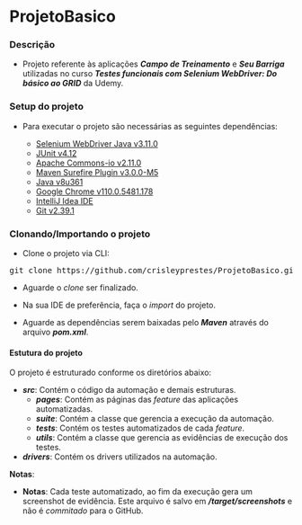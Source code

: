 # ProjetoBasico


### Descrição

- Projeto referente às aplicações **_Campo de Treinamento_** e **_Seu Barriga_** utilizadas no curso **_Testes funcionais com Selenium WebDriver: Do básico ao GRID_** da Udemy.

### Setup do projeto

- Para executar o projeto são necessárias as seguintes dependências:

  - [Selenium WebDriver Java v3.11.0](https://mvnrepository.com/artifact/org.seleniumhq.selenium/selenium-java/3.11.0)
  - [JUnit v4.12](https://mvnrepository.com/artifact/junit/junit/4.12)
  - [Apache Commons-io v2.11.0](https://mvnrepository.com/artifact/commons-io/commons-io/2.11.0)
  - [Maven Surefire Plugin v3.0.0-M5](https://mvnrepository.com/artifact/org.apache.maven.plugins/maven-surefire-plugin/3.0.0-M5)
  - [Java v8u361](https://www.oracle.com/br/java/technologies/javase/javase8u211-later-archive-downloads.html)
  - [Google Chrome v110.0.5481.178](https://www.google.com/intl/pt-BR/chrome/)
  - [IntelliJ Idea IDE](https://www.jetbrains.com/idea/download/#section=windows) 
  - [Git v2.39.1](https://git-scm.com/downloads)

### Clonando/Importando o projeto

- Clone o projeto via CLI:
<pre>
git clone https://github.com/crisleyprestes/ProjetoBasico.git
</pre>

- Aguarde o _clone_ ser finalizado.

- Na sua IDE de preferência, faça o _import_ do projeto.

- Aguarde as dependências serem baixadas pelo **_Maven_** através do arquivo **_pom.xml_**.

#### Estutura do projeto

O projeto é estruturado conforme os diretórios abaixo:

- **_src_**: Contém o código da automação e demais estruturas.
  - **_pages_**: Contém as páginas das _feature_ das aplicações automatizadas.
  - **_suite_**: Contém a classe que gerencia a execução da automação.
  - **_tests_**: Contém os testes automatizados de cada _feature_.
  - **_utils_**: Contém a classe que gerencia as evidências de execução dos testes.
- **_drivers_**: Contém os drivers utilizados na automação.

**Notas**:
  - **Notas**: Cada teste automatizado, ao fim da execução gera um screenshot de evidência. Este arquivo é salvo em **_/target/screenshots_** e não é _commitado_ para o GitHub.
